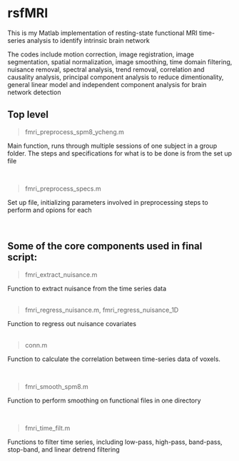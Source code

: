 # rsfMRI
This is my Matlab implementation of resting-state functional MRI time-series analysis to identify intrinsic brain network

The codes include motion correction, image registration, image segmentation, spatial normalization, image smoothing, time domain 
filtering, nuisance removal, spectral analysis, trend removal, correlation and causality analysis, principal component analysis 
to reduce dimentionality, general linear model and independent component analysis for brain network detection

## Top level
> fmri_preprocess_spm8_ycheng.m

Main function, runs through multiple sessions of one subject in a group folder. The steps and specifications for what is to be done is from the set up file <br />

<br />

> fmri_preprocess_specs.m

Set up file, initializing parameters involved in preprocessing steps to perform and opions for each <br />

<br />

## Some of the core components used in final script:
> fmri_extract_nuisance.m 

Function to extract nuisance from the time series data <br />
<br />

> fmri_regress_nuisance.m, fmri_regress_nuisance_1D

Function to regress out nuisance covariates <br />
<br />

> conn.m

Function to calculate the correlation between time-series data of voxels. <br />

<br />

> fmri_smooth_spm8.m

Function to perform smoothing on functional files in one directory <br />

<br />

> fmri_time_filt.m

Functions to filter time series, including low-pass, high-pass, band-pass, stop-band, and linear detrend filtering






